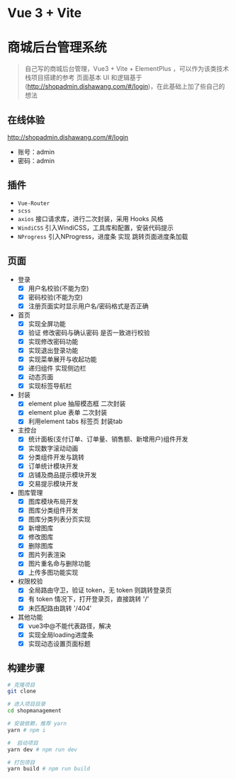 # Vue 3 + Vite

# 商城后台管理系统
> 自己写的商城后台管理，Vue3  + Vite + ElementPlus ，可以作为该类技术栈项目搭建的参考
> 页面基本 UI 和逻辑基于(http://shopadmin.dishawang.com/#/login)，在此基础上加了些自己的想法

## 在线体验
http://shopadmin.dishawang.com/#/login

* 账号：admin
* 密码：admin

## 插件
* `Vue-Router`
* `scss`
* `axios` 接口请求库，进行二次封装，采用 Hooks 风格
* `WindiCSS` 引入WindiCSS，工具库和配置，安装代码提示
* `NProgress`  引入NProgress，进度条 实现 跳转页面进度条加载

## 页面
* 登录
  - [x] 用户名校验(不能为空)
  - [x] 密码校验(不能为空)
  - [x] 注册页面实时显示用户名/密码格式是否正确
* 首页
  - [x] 实现全屏功能
  - [x] 验证 修改密码与确认密码 是否一致进行校验
  - [x] 实现修改密码功能
  - [x] 实现退出登录功能
  - [x] 实现菜单展开与收起功能
  - [x] 递归组件 实现侧边栏
  - [x] 动态页面
  - [x] 实现标签导航栏
* 封装
  - [x] element plue 抽屉模态框 二次封装
  - [x] element plue 表单 二次封装
  - [x] 利用element tabs 标签页 封装tab
* 主控台
  - [x] 统计面板(支付订单、订单量、销售额、新增用户)组件开发
  - [x] 实现数字滚动动画
  - [x] 分类组件开发与跳转
  - [x] 订单统计模块开发
  - [x] 店铺及商品提示模块开发
  - [x] 交易提示模块开发
* 图库管理
  - [x] 图库模块布局开发
  - [x] 图库分类组件开发
  - [x] 图库分类列表分页实现
  - [x] 新增图库
  - [x] 修改图库
  - [x] 删除图库
  - [x] 图片列表渲染
  - [x] 图片重名命与删除功能
  - [x] 上传多图功能实现
* 权限校验
  - [x] 全局路由守卫，验证 token，无 token 则跳转登录页
  - [x] 有 token 情况下，打开登录页，直接跳转 '/'
  - [x] 未匹配路由跳转 '/404'
* 其他功能
  - [x] vue3中@不能代表路径，解决
  - [x] 实现全局loading进度条
  - [x] 实现动态设置页面标题
## 构建步骤
``` bash
# 克隆项目
git clone  

# 进入项目目录
cd shopmanagement

# 安装依赖，推荐 yarn
yarn # npm i

#  启动项目
yarn dev # npm run dev

# 打包项目
yarn build # npm run build
